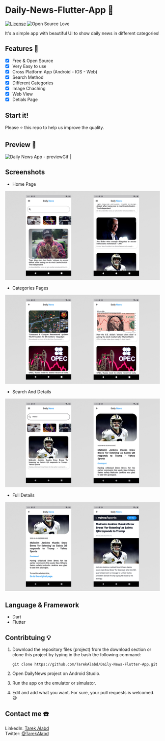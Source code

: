 # Daily-News-Flutter-App 📰 
[![License](https://img.shields.io/badge/License-Apache%202.0-blue.svg)](LICENSE)
![Open Source Love](https://badges.frapsoft.com/os/v1/open-source.svg?v=102)

It's a simple app with beautiful UI to show daily news in different categories!

## Features :dart:
* [x] Free & Open Source
* [x] Very Easy to use
* [x] Cross Platform App (Android - IOS - Web)
* [x] Search Method
* [x] Different Categories
* [x] Image Chaching
* [x] Web View
* [x] Detials Page

## Start it!
Please :star: this repo to help us improve the quality.

## Preview 🎥 
![Daily News App - previewGif](assets/images/preview.gif) |

## Screenshots
* Home Page

![screenshoot](assets/images/NewsAppHome.jpg)
* Categories Pages

![screenshoot](assets/images/NewsAppCategories.jpg)
* Search And Details

![screenshoot](assets/images/NewsAppSearchAndDetails.jpg)
* Full Details

![screenshoot](assets/images/NewsAppFullDetails.jpg)

## Language & Framework
* Dart
* Flutter

## Contribtuing 💡
1. Download the repository files (project) from the download section or clone this project by typing in the bash the following command:

       git clone https://github.com/TarekAlabd/Daily-News-Flutter-App.git
2. Open DailyNews project on Android Studio.
3. Run the app on the emulator or simulator.
4. Edit and add what you want.
For sure, your pull requests is welcomed. 😃 

## Contact me ☎️ 
LinkedIn: [Tarek Alabd](https://linkedin.com/in/TarekAlabd)  
Twitter: [@TarekAlabd](https://twitter.com/TarekAlabd)
